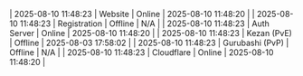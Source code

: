 | 2025-08-10 11:48:23 | Website | Online | 2025-08-10 11:48:20 |
| 2025-08-10 11:48:23 | Registration | Offline | N/A |
| 2025-08-10 11:48:23 | Auth Server | Online | 2025-08-10 11:48:20 |
| 2025-08-10 11:48:23 | Kezan (PvE) | Offline | 2025-08-03 17:58:02 |
| 2025-08-10 11:48:23 | Gurubashi (PvP) | Offline | N/A |
| 2025-08-10 11:48:23 | Cloudflare | Online | 2025-08-10 11:48:20 |
